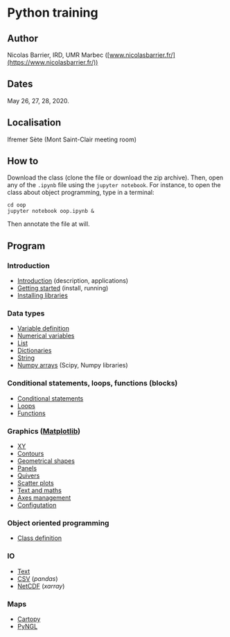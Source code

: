 # Python training

## Author

Nicolas Barrier, IRD, UMR Marbec ([www.nicolasbarrier.fr/](https://www.nicolasbarrier.fr/))

## Dates

May 26, 27, 28, 2020.

## Localisation

Ifremer Sète (Mont Saint-Clair meeting room)

## How to

Download the class (clone the file or download the zip archive). Then, open
any of the `.ipynb` file using the `jupyter notebook`. For instance, to open the class about object programming, type in a terminal:

```
cd oop
jupyter notebook oop.ipynb &
```

Then annotate the file at will.


## Program

### Introduction
- [Introduction](introduction/intro.ipynb) (description, applications)
- [Getting started](introduction/start.ipynb) (install, running)
- [Installing libraries](introduction/libinstall.ipynb)

### Data types
- [Variable definition](data_types/vars.ipynb)
- [Numerical variables](data_types/numerics.ipynb)
- [List](data_types/list.ipynb)
- [Dictionaries](data_types/dict.ipynb)
- [String](data_types/string.ipynb)
- [Numpy arrays](data_types/numpy.ipynb) (Scipy, Numpy libraries)

### Conditional statements, loops, functions (blocks)
- [Conditional statements](blocks/ifsta.ipynb)
- [Loops](blocks/loops.ipynb)
- [Functions](blocks/functions.ipynb)

### Graphics ([Matplotlib](https://matplotlib.org/))

- [XY](plots/xy.ipynb)
- [Contours](plots/contours.ipynb)
- [Geometrical shapes](plots/geometrical_shapes.ipynb)
- [Panels](plots/panels.ipynb)
- [Quivers](plots/quivers.ipynb)
- [Scatter plots](plots/scatters.ipynb)
- [Text and maths](plots/text.ipynb)
- [Axes management](plots/axes.ipynb)
- [Configutation](plots/pyplot_settings.ipynb)

### Object oriented programming
- [Class definition](oop/oop.ipynb)

### IO
- [Text](io/text.ipynb)
- [CSV](io/pandas.ipynb) (*pandas*)
- [NetCDF](io/xarray.ipynb) (*xarray*)

### Maps
- [Cartopy](maps/cartopy.ipynb)
- [PyNGL](maps/pyngl.ipynb)
